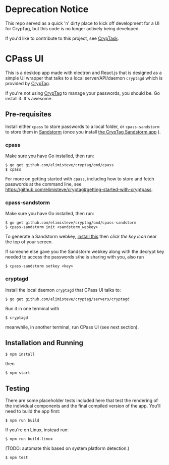 # Deprecation Notice

This repo served as a quick 'n' dirty place to kick off development for a UI for CrypTag, but
this code is no longer actively being developed.

If you'd like to contribute to this project, see [CrypTask](https://github.com/elimisteve/cryptask).

# CPass UI

This is a desktop app made with electron and React.js that is designed
as a simple UI wrapper that talks to a local server/API/daemon
`cryptagd` which is provided by
[CrypTag](https://github.com/elimisteve/cryptag).

If you're not using [CrypTag](https://github.com/elimisteve/cryptag) to manage your passwords, you
should be. Go install it. It's awesome.

## Pre-requisites

Install either `cpass` to store passwords to a local folder, or
`cpass-sandstorm` to store them in [Sandstorm](https://sandstorm.io/)
(once you install
[the CrypTag Sandstorm app](https://apps.sandstorm.io/app/mkq3a9jyu6tqvzf7ayqwg620q95p438ajs02j0yx50w2aav4zra0)
).

### cpass

Make sure you have Go installed, then run:

    $ go get github.com/elimisteve/cryptag/cmd/cpass
    $ cpass

For more on getting started with `cpass`, including how to store and
fetch passwords at the command line, see
<https://github.com/elimisteve/cryptag#getting-started-with-cryptpass>.

### cpass-sandstorm

Make sure you have Go installed, then run:

    $ go get github.com/elimisteve/cryptag/cmd/cpass-sandstorm
    $ cpass-sandstorm init <sandstorm_webkey>

To generate a Sandstorm webkey, [install this](https://apps.sandstorm.io/app/mkq3a9jyu6tqvzf7ayqwg620q95p438ajs02j0yx50w2aav4zra0)
then _click the key icon_ near the top of your screen.

If someone else gave you the Sandstorm webkey along with the decrypt
key needed to access the passwords s/he is sharing with you, also run

    $ cpass-sandstorm setkey <key>

### cryptagd

Install the local daemon `cryptagd` that CPass UI talks to:

    $ go get github.com/elimisteve/cryptag/servers/cryptagd

Run it in one terminal with

    $ cryptagd

meanwhile, in another terminal, run CPass UI (see next section).

## Installation and Running

``` $ npm install ```

then

``` $ npm start ```

## Testing

There are some placeholder tests included here that test the rendering of the individual components
and the final compiled version of the app. You'll need to build the app first:

``` $ npm run build ```

If you're on Linux, instead run:

``` $ npm run build-linux ```

(TODO: automate this based on system platform detection.)

``` $ npm test ```
